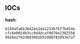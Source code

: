 
## IOCs

__hash__:

```text
b150afa6b3642ea1da1233b76f7b454e
cfc6e0014b3cc8d4dcaf0d76e2382556
9926e2782d603061b52d88f83d93e7af
```